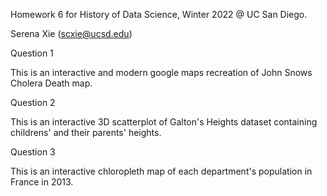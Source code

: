 Homework 6 for History of Data Science, Winter 2022 @ UC San Diego.

Serena Xie (scxie@ucsd.edu)

Question 1

This is an interactive and modern google maps recreation of John Snows Cholera Death map.

Question 2

This is an interactive 3D scatterplot of Galton's Heights dataset containing childrens' and their parents' heights.

Question 3

This is an interactive chloropleth map of each department's population in France in 2013.


